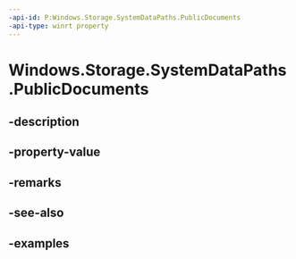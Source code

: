 ```yaml
---
-api-id: P:Windows.Storage.SystemDataPaths.PublicDocuments
-api-type: winrt property
---
```


<!-- Property syntax.
public string PublicDocuments { get; }
-->

# Windows.Storage.SystemDataPaths.PublicDocuments

## -description

## -property-value

## -remarks

## -see-also

## -examples

